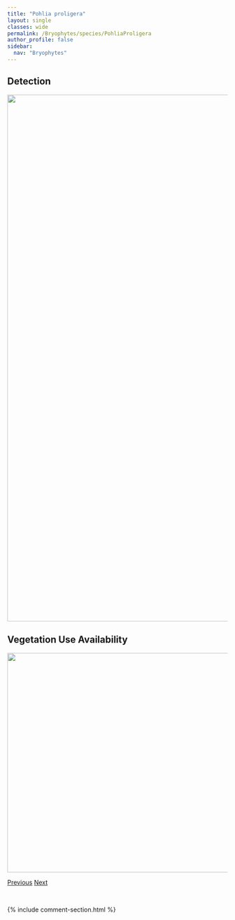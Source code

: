 ```yaml
---
title: "Pohlia proligera"
layout: single
classes: wide
permalink: /Bryophytes/species/PohliaProligera
author_profile: false
sidebar:
  nav: "Bryophytes"
---
```


<h2>Detection</h2>

<a href="https://drive.google.com/uc?export=view&id=1VU6OAUX8t8fwJfaUjF-8AzUatLaKHpQN">
<img src="https://drive.google.com/uc?export=view&id=1VU6OAUX8t8fwJfaUjF-8AzUatLaKHpQN" height = "1200" width = "800">
</a>


<h2>Vegetation Use Availability</h2>

<a href="https://drive.google.com/uc?export=view&id=17G08P67LPijWph8YkAgFqwH8K7py4B4a">
<img src="https://drive.google.com/uc?export=view&id=17G08P67LPijWph8YkAgFqwH8K7py4B4a" height = "500" width = "1000">
</a>


<a href="/DevelopmentWebsite/Bryophytes/species/PohliaNutans" class="pagination--pager" title="Pohlia nutans">Previous</a> <a href="/DevelopmentWebsite/Bryophytes/species/PohliaWahlenbergii" class="pagination--pager" title="Pohlia wahlenbergii">Next</a>

<p>&nbsp;</p>

{% include comment-section.html %}
